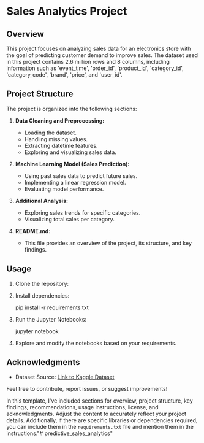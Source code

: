 # Sales Analytics Project

## Overview

This project focuses on analyzing sales data for an electronics store with the goal of predicting customer demand to improve sales. The dataset used in this project contains 2.6 million rows and 8 columns, including information such as 'event_time', 'order_id', 'product_id', 'category_id', 'category_code', 'brand', 'price', and 'user_id'.

## Project Structure

The project is organized into the following sections:

1. **Data Cleaning and Preprocessing:**
   - Loading the dataset.
   - Handling missing values.
   - Extracting datetime features.
   - Exploring and visualizing sales data.

2. **Machine Learning Model (Sales Prediction):**
   - Using past sales data to predict future sales.
   - Implementing a linear regression model.
   - Evaluating model performance.

3. **Additional Analysis:**
   - Exploring sales trends for specific categories.
   - Visualizing total sales per category.

4. **README.md:**
   - This file provides an overview of the project, its structure, and key findings.

## Usage

1. Clone the repository:

2. Install dependencies:
   
      pip install -r requirements.txt
   

3. Run the Jupyter Notebooks:

   jupyter notebook
   

4. Explore and modify the notebooks based on your requirements.


## Acknowledgments

- Dataset Source: [Link to Kaggle Dataset](https://www.kaggle.com/datasets/mkechinov/ecommerce-purchase-history-from-electronics-store?select=kz.csv)

Feel free to contribute, report issues, or suggest improvements!

In this template, I've included sections for overview, project structure, key findings, recommendations, usage instructions, license, and acknowledgments. Adjust the content to accurately reflect your project details. Additionally, if there are specific libraries or dependencies required, you can include them in the `requirements.txt` file and mention them in the instructions."# predictive_sales_analytics" 
